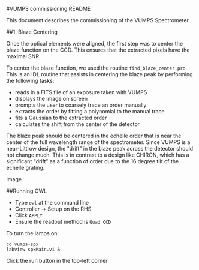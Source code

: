 #VUMPS commissioning README

This document describes the commissioning of the VUMPS
Spectrometer.

##1. Blaze Centering

Once the optical elements were aligned, the first step was to
center the blaze function on the CCD. This ensures that the
extracted pixels have the maximal SNR.

To center the blaze function, we used the routine `find_blaze_center.pro`. This is an IDL routine that assists in centering the blaze peak by performing the following tasks:
- reads in a FITS file of an exposure taken with VUMPS
- displays the image on screen
- prompts the user to coarsely trace an order manually
- extracts the order by fitting a polynomial to the manual trace
- fits a Gaussian to the extracted order
- calculates the shift from the center of the detector

The blaze peak should be centered in the echelle order that is near the center of the full wavelength range of the spectrometer. Since VUMPS is a near-Littrow design, the "drift" in the blaze peak across the detector should not change much. This is in contrast to a design like CHIRON, which has a significant "drift" as a function of order due to the 16 degree tilt of the echelle grating.


Image


##Running OWL

- Type `owl` at the command line
- Controller -> Setup on the RHS
- Click `APPLY`
- Ensure the readout method is `Quad CCD`

To turn the lamps on:

    cd vumps-spx
    labview spxMain.vi &

Click the run button in the top-left corner

